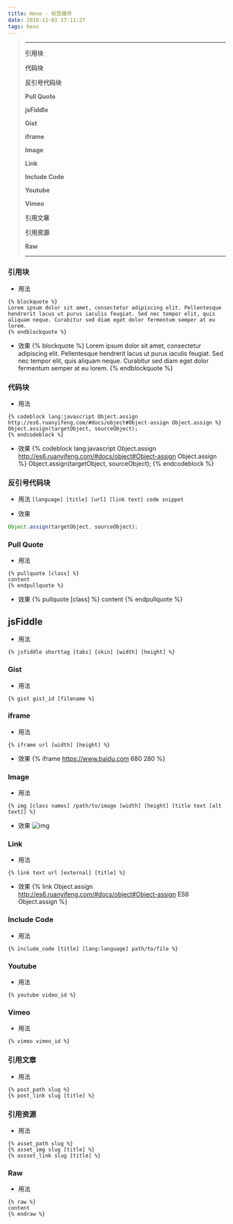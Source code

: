 ```yaml
---
title: Hexo · 标签插件
date: 2018-11-01 17:11:27
tags: hexo
---
```


> ---
> **引用块**
>
> **代码块**
>
> **反引号代码块**
>
> **Pull Quote**
>
> **jsFiddle**
>
> **Gist**
>
> **iframe**
>
> **Image**
>
> **Link**
>
> **Include Code**
>
> **Youtube**
>
> **Vimeo**
>
> **引用文章**
>
> **引用资源**
>
> **Raw**
>
> ---

<!-- more -->

### 引用块

- 用法
```
{% blockquote %}
Lorem ipsum dolor sit amet, consectetur adipiscing elit. Pellentesque hendrerit lacus ut purus iaculis feugiat. Sed nec tempor elit, quis aliquam neque. Curabitur sed diam eget dolor fermentum semper at eu lorem.
{% endblockquote %}
```
- 效果
{% blockquote %}
Lorem ipsum dolor sit amet, consectetur adipiscing elit. Pellentesque hendrerit lacus ut purus iaculis feugiat. Sed nec tempor elit, quis aliquam neque. Curabitur sed diam eget dolor fermentum semper at eu lorem.
{% endblockquote %}

### 代码块
- 用法
```
{% codeblock lang:javascript Object.assign http://es6.ruanyifeng.com/#docs/object#Object-assign Object.assign %}
Object.assign(targetObject, sourceObject);
{% endcodeblock %}
```
- 效果
{% codeblock lang:javascript Object.assign http://es6.ruanyifeng.com/#docs/object#Object-assign Object.assign %}
Object.assign(targetObject, sourceObject);
{% endcodeblock %}

### 反引号代码块
- 用法
`[language] [title] [url] [link text] code snippet`

- 效果
```javascript Object.assign http://es6.ruanyifeng.com/#docs/object#Object-assign  Object.assign
Object.assign(targetObject, sourceObject);
```

### Pull Quote
- 用法
```
{% pullquote [class] %}
content
{% endpullquote %}
```
- 效果
{% pullquote [class] %}
content
{% endpullquote %}

## jsFiddle
- 用法
```
{% jsfiddle shorttag [tabs] [skin] [width] [height] %}
```
### Gist
- 用法
```
{% gist gist_id [filename %}
```

### iframe
- 用法
```
{% iframe url [width] [height] %}
```
- 效果
{% iframe https://www.baidu.com 680 280 %}

### Image
- 用法
```
{% img [class names] /path/to/image [width] [height] [title text [alt text]] %}
```
- 效果
![img](\images\icon-heart.svg)

### Link
- 用法
```
{% link text url [external] [title] %}
```
- 效果
{% link Object.assign http://es6.ruanyifeng.com/#docs/object#Object-assign ES6 Object.assign %}

### Include Code
- 用法
```
{% include_code [title] [lang:language] path/to/file %}
```

### Youtube
- 用法
```
{% youtube video_id %}
```

### Vimeo
- 用法
```
{% vimeo vimeo_id %}
```

### 引用文章
- 用法
```
{% post_path slug %}
{% post_link slug [title] %}
```

### 引用资源
- 用法
```
{% asset_path slug %}
{% asset_img slug [title] %}
{% assset_link slug [title] %}
```

### Raw
- 用法
```
{% raw %}
content
{% endraw %}
```